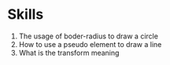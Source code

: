 # Skills
1. The usage of boder-radius to draw a circle
2. How to use a pseudo element to draw a line
3. What is the transform meaning